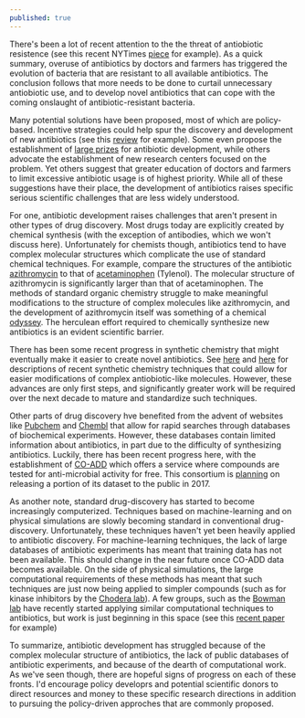 ```yaml
---
published: true
---
```

There's been a lot of recent attention to the the threat of antiobiotic resistence (see this recent NYTimes [piece](http://www.nytimes.com/2016/05/27/health/infection-raises-specter-of-superbugs-resistant-to-all-antibiotics.html?_r=0) for example). As a quick summary, overuse of antibiotics by doctors and farmers has triggered the evolution of bacteria that are resistant to all available antibiotics. The conclusion follows that more needs to be done to curtail unnecessary antiobiotic use, and to develop novel antibiotics that can cope with the coming onslaught of antibiotic-resistant bacteria.

Many potential solutions have been proposed, most of which are policy-based. Incentive strategies could help spur the discovery and development of new antibiotics (see this [review](http://www.nature.com/ja/journal/v69/n2/full/ja201598a.html) for example). Some even propose the establishment of [large prizes](http://blogs.sciencemag.org/pipeline/archives/2015/02/24/an_antibiotic_discovery_prize) for antibiotic development, while others advocate the establishment of new research centers focused on the problem. Yet others suggest that greater education of doctors and farmers to limit excessive antibiotic usage is of highest priority. While all of these suggestions have their place, the development of antibiotics raises specific serious scientific challenges that are less widely understood.

For one, antibiotic development raises challenges that aren't present in other types of drug discovery. Most drugs today are explicitly created by chemical synthesis (with the exception of antibodies, which we won't discuss here). Unfortunately for chemists though, antibiotics tend to have complex molecular structures which complicate the use of standard chemical techniques. For example, compare the structures of the antibiotic [azithromycin](https://en.wikipedia.org/wiki/Azithromycin#History) to that of [acetaminophen](https://en.wikipedia.org/wiki/Paracetamol) (Tylenol). The molecular structure of azithromycin is significantly larger than that of acetaminophen. The methods of standard organic chemistry struggle to make meaningful modifications to the structure of complex molecules like azithromycin, and the development of azithromycin itself was something of a chemical [odyssey](http://hrcak.srce.hr/index.php?show=clanak&id_clanak_jezik=110890&lang=en). The herculean effort required to chemically synthesize new antibiotics is an evident scientific barrier.

There has been some recent progress in synthetic chemistry that might eventually make it easier to create novel antibiotics. See [here](http://blogs.sciencemag.org/pipeline/archives/2016/05/19/antibiotics-from-scratch) and [here](http://blogs.sciencemag.org/pipeline/archives/2015/03/12/the_end_of_synthesis) for descriptions of recent synthetic chemistry techniques that could allow for easier modifications of complex antiobiotic-like molecules. However, these advances are only first steps, and significantly greater work will be required over the next decade to mature and standardize such techniques.

Other parts of drug discovery hve benefited from the advent of websites like [Pubchem](http://pubchem.ncbi.nlm.nih.gov/search/) and [Chembl](https://www.ebi.ac.uk/chembl/) that allow for rapid searches through databases of biochemical experiments. However, these databases contain limited information about antibiotics, in part due to the difficulty of synthesizing antibiotics. Luckily, there has been recent progress here, with the establishment of [CO-ADD](http://www.co-add.org/) which offers a service where compounds are tested for anti-microbial activity for free. This consortium is [planning](http://blogs.sciencemag.org/pipeline/archives/2016/05/20/want-your-compounds-tested-against-pathogens-for-free) on releasing a portion of its dataset to the public in 2017.

As another note, standard drug-discovery has started to become increasingly computerized. Techniques based on machine-learning and on physical simulations are slowly becoming standard in conventional drug-discovery. Unfortunately, these techniques haven't yet been heavily applied to antibiotic discovery. For machine-learning techniques, the lack of large databases of antibiotic experiments has meant that training data has not been available. This should change in the near future once CO-ADD data becomes available. On the side of physical simulations, the large computational requirements of these methods has meant that such techniques are just now being applied to simpler compounds (such as for kinase inhibitors by the [Chodera lab](http://www.choderalab.org/)). A few groups, such as the [Bowman lab](http://bowmanlab.biochem.wustl.edu/) have recently started applying similar computational techniques to antibiotics, but work is just beginning in this space (see this [recent paper](http://pubs.rsc.org/en/content/articlepdf/2016/md/c5md00325c) for example)

To summarize, antibiotic development has struggled because of the complex molecular structure of antibiotics, the lack of public databases of antibiotic experiments, and because of the dearth of computational work. As we've seen though, there are hopeful signs of progress on each of these fronts. I'd encourage policy developrs and potential scientific donors to direct resources and money to these specific research directions in addition to pursuing the policy-driven approches that are commonly proposed.
